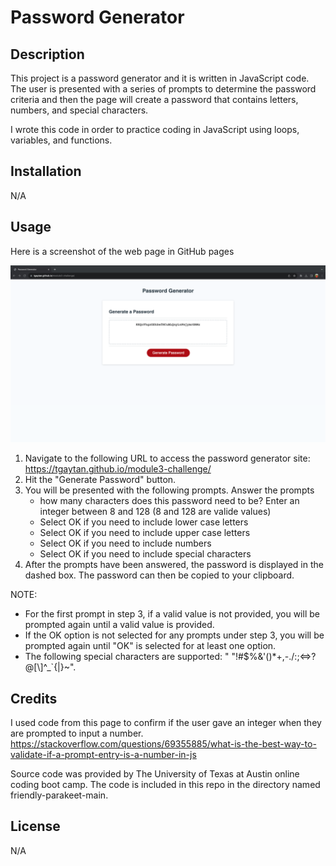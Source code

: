 # Password Generator

## Description

This project is a password generator and it is written in JavaScript code.  The user is presented with a series of prompts to determine the password criteria and then the page will create a password that contains letters, numbers, and special characters.

I wrote this code in order to practice coding in JavaScript using loops, variables, and functions. 


## Installation

N/A

## Usage

Here is a screenshot of the web page in GitHub pages

![screenshot of web page after deployment in GitHub pages](./assets/screenshot.png)

1.  Navigate to the following URL to access the password generator site: https://tgaytan.github.io/module3-challenge/
2.  Hit the "Generate Password" button.
3.  You will be presented with the following prompts.  Answer the prompts
    *  how many characters does this password need to be? Enter an integer between 8 and 128 (8 and 128 are valide values)
    *  Select OK if you need to include lower case letters
    *  Select OK if you need to include upper case letters
    *  Select OK if you need to include numbers
    *  Select OK if you need to include special characters
4.  After the prompts have been answered, the password is displayed in the dashed box.  The password can then be copied to your clipboard.

NOTE: 
* For the first prompt in step 3, if a valid value is not provided, you will be prompted again until a valid value is provided.
* If the OK option is not selected for any prompts under step 3, you will be prompted again until "OK" is selected for at least one option.
* The following special characters are supported: " "!#$%&'()*+,-./:;<=>?@[\\]^_`{|}~".

## Credits

I used code from this page to confirm if the user gave an integer when they are prompted to input a number.
https://stackoverflow.com/questions/69355885/what-is-the-best-way-to-validate-if-a-prompt-entry-is-a-number-in-js

Source code was provided by The University of Texas at Austin online coding boot camp.  The code is included in this repo in the directory named friendly-parakeet-main.

## License

N/A
